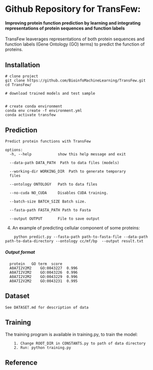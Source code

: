 # Github Repository for TransFew:  
#### Improving protein function prediction by learning and integrating representations of protein sequences and function labels

TransFew leaverages representations of both protein sequences and
function labels (Gene Ontology (GO) terms) to predict the function of proteins. 



## Installation
```
# clone project
git clone https://github.com/BioinfoMachineLearning/TransFew.git
cd TransFew/

# download trained models and test sample


# create conda environment
conda env create -f environment.yml
conda activate transfew
```

## Prediction
```
Predict protein functions with TransFew

options:
  -h, --help            show this help message and exit

  --data-path DATA_PATH  Path to data files (models)

  --working-dir WORKING_DIR  Path to generate temporary 
  files

  --ontology ONTOLOGY   Path to data files

  --no-cuda NO_CUDA     Disables CUDA training.

  --batch-size BATCH_SIZE Batch size.

  --fasta-path FASTA_PATH Path to Fasta

  --output OUTPUT       File to save output
```

4. An example of predicting cellular component of some proteins: 
```
    python predict.py --fasta-path path-to-fasta-file --data-path path-to-data-directory --ontology cc/mf/bp  --output result.txt
```

##### Output format
```
  protein   GO term  score
  A0A7I2V2M2	GO:0043227	0.996
  A0A7I2V2M2	GO:0043226	0.996
  A0A7I2V2M2	GO:0043229	0.996
  A0A7I2V2M2	GO:0043231	0.995

```

## Dataset
```
See DATASET.md for description of data
```



## Training
The training program is available in training.py, to train the model:
```
    1. Change ROOT_DIR in CONSTANTS.py to path of data directory
    2. Run: python training.py
```



## Reference
```


```


